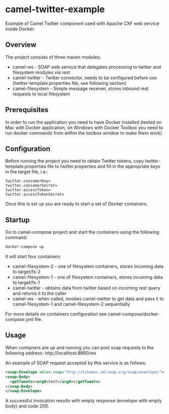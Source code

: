 # camel-twitter-example
Example of Camel Twitter component used with Apache CXF web service inside Docker.

## Overview
The project consists of three maven modules:
 - camel-ws - SOAP web service that delegates processing to twitter and filesystem modules via rest
 - camel-twitter - Twitter connector, needs to be configured before use (twitter-template.properties file, see following section)
 - camel-filesystem - Simple message receiver, stores inbound rest requests to local filesystem

## Prerequisites
In order to run the application you need to have Docker installed (tested on Mac with Docker application, on Windows with Docker Toolbox you need to run docker commands from within the toolbox window to make them work).

## Configuration
Before running the project you need to obtain Twitter tokens, copy twitter-template.properties file to twitter.properties and fill in the appropriate keys in the target file, i.e.:
```
twitter.consumerKey=
twitter.consumerSecret=
twitter.accessToken=
twitter.accessTokenSecret=
```

Once this is set up you are ready to start a set of Docker containers.

## Startup
Go to camel-compose project and start the containers using the following command:
```bash
docker-compose up
```
It will start four containers:
 * camel-filesystem-2 - one of filesystem containers, stores incoming data to target/fs-2
 * camel-filesystem-1 - one of filesystem containers, stores incoming data to target/fs-1
 * camel-twitter - obtains data from twitter based on incoming rest query and returns it to the caller
 * camel-ws - when called, invokes camel-twitter to get data and pass it to camel-filesystem-1 and camel-filesystem-2 sequentially

For more details on containers configuration see camel-compose/docker-compose.yml file.

## Usage
When containers are up and running you can post soap requests to the following address:
http://localhost:8880/ws

An example of SOAP request accepted by this service is as follows:
```xml
<soap:Envelope xmlns:soap="http://schemas.xmlsoap.org/soap/envelope/">
<soap:Body>
  <getTweets><arg0>test</arg0></getTweets>
</soap:Body>
</soap:Envelope>
```

A successful invocation results with empty response (envelope with empty body) and code 200.
